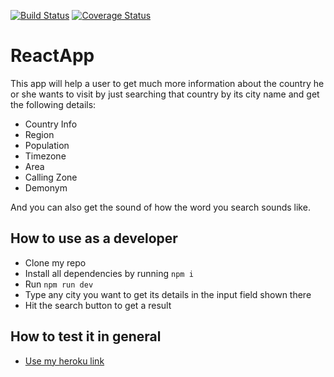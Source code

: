 [![Build Status](https://travis-ci.org/william000000/ReactApp.svg?branch=develop)](https://travis-ci.org/william000000/ReactApp)
[![Coverage Status](https://coveralls.io/repos/github/william000000/ReactApp/badge.svg?branch=develop)](https://coveralls.io/github/william000000/ReactApp?branch=develop)
# ReactApp

This app will help a user to get much more information about the country he or she wants to visit by just searching that country by its city name and get the following details:
- Country Info
- Region
- Population
- Timezone
- Area
- Calling Zone
- Demonym

And you can also get the sound of how the word you search sounds like.

## How to use as a developer

- Clone my repo
- Install all dependencies by running `npm i`
- Run `npm run dev` 
- Type any city you want to get its details in the input field shown there
- Hit the search button to get a result

## How to test it in general
- [Use my heroku link](https://myreactappp.herokuapp.com/)
